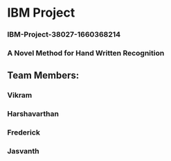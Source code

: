 # IBM Project
### IBM-Project-38027-1660368214
### A Novel Method for Hand Written Recognition


## Team Members:
### Vikram
### Harshavarthan
### Frederick
### Jasvanth

